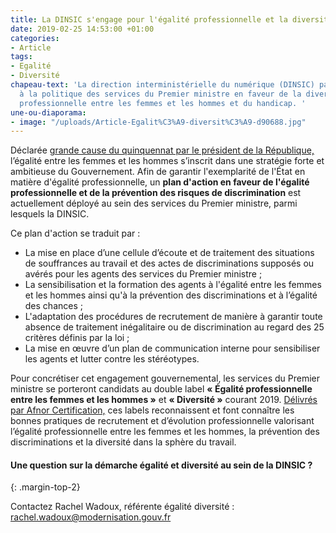 ```yaml
---
title: La DINSIC s'engage pour l'égalité professionnelle et la diversité
date: 2019-02-25 14:53:00 +01:00
categories:
- Article
tags:
- Egalité
- Diversité
chapeau-text: 'La direction interministérielle du numérique (DINSIC) participe pleinement
  à la politique des services du Premier ministre en faveur de la diversité, de l''égalité
  professionnelle entre les femmes et les hommes et du handicap. '
une-ou-diaporama:
- image: "/uploads/Article-Egalit%C3%A9-diversit%C3%A9-d90688.jpg"
---
```


Déclarée [grande cause du quinquennat par le président de la République,](https://grande-cause-quinquennat.gouv.fr/) l’égalité entre les femmes et les hommes s’inscrit dans une stratégie forte et ambitieuse du Gouvernement. Afin de garantir l'exemplarité de l'État en matière d'égalité professionnelle, un **plan d'action en faveur de l'égalité professionnelle et de la prévention des risques de discrimination** est actuellement déployé au sein des services du Premier ministre, parmi lesquels la DINSIC. 

Ce plan d'action se traduit par :
* La mise en place d’une cellule d’écoute et de traitement des situations de souffrances au travail et des actes de discriminations supposés ou avérés pour les agents des services du Premier ministre ;
* La sensibilisation et la formation des agents à l'égalité entre les femmes et les hommes ainsi qu'à la prévention des discriminations et à l’égalité des chances  ;
* L'adaptation des procédures de recrutement de manière à garantir toute absence de traitement inégalitaire ou de discrimination au regard des 25 critères définis par la loi ;
* La mise en œuvre d’un plan de communication interne pour sensibiliser les agents et lutter contre les stéréotypes.

Pour concrétiser cet engagement gouvernemental, les services du Premier ministre se porteront candidats au double label **« Égalité professionnelle entre les femmes et les hommes »** et **« Diversité »** courant 2019. [Délivrés par Afnor Certification,](https://certification.afnor.org/ressources-humaines/alliance-label-diversite-label-egalite-professionnelle) ces labels reconnaissent et font connaître les bonnes pratiques de recrutement et d’évolution professionnelle valorisant l’égalité professionnelle entre les femmes et les hommes,  la prévention des discriminations et la diversité dans la sphère du travail.

#### **Une question sur la démarche égalité et diversité au sein de la DINSIC ?**
{: .margin-top-2}

Contactez Rachel Wadoux, référente égalité diversité : [rachel.wadoux@modernisation.gouv.fr](rachel.wadoux@modernisation.gouv.fr)
